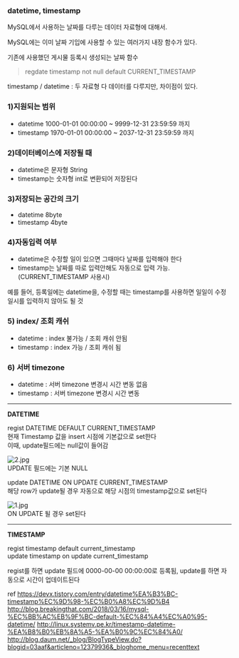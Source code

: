 ### datetime, timestamp
MySQL에서 사용하는 날짜를 다루는 데이터 자료형에 대해서.

MySQL에는 이미 날짜 기입에 사용할 수 있는 여러가지 내장 함수가 있다.

기존에 사용했던 게시물 등록시 생성되는 날짜 함수

> regdate timestamp not null default CURRENT_TIMESTAMP

timestamp / datetime : 두 자료형 다 데이터를 다루지만, 차이점이 있다.

### 1)지원되는 범위

- datetime 1000-01-01 00:00:00 ~ 9999-12-31 23:59:59 까지
- timestamp 1970-01-01 00:00:00 ~ 2037-12-31 23:59:59 까지

### 2)데이터베이스에 저장될 때
- datetime은 문자형 String
- timestamp는 숫자형 int로 변환되어 저장된다

### 3)저장되는 공간의 크기
- datetime 8byte
- timestamp 4byte

### 4)자동입력 여부
- datetime은 수정할 일이 있으면 그때마다 날짜를 입력해야 한다
- timestamp는 날짜를 따로 입력안해도 자동으로 입력 가능. (CURRENT_TIMESTAMP 사용시)

예를 들어, 등록일에는 datetime을, 수정할 때는 timestamp를 사용하면 일일이 수정일시를 입력하지 않아도 될 것

### 5) index/ 조회 캐쉬
- datetime : index 불가능 / 조회 캐쉬 안됨
- timestamp : index 가능 / 조회 캐쉬 됨

### 6) 서버 timezone
- datetime : 서버 timezone 변경시 시간 변동 없음
- timestamp : 서버 timezone 변경시 시간 변동

---

__DATETIME__

regist DATETIME DEFAULT CURRENT_TIMESTAMP<br>
현재 Timestamp 값을 insert 시점에 기본값으로 set한다<br>
이때, update필드에는 null값이 들어감<br>

![2.jpg](C:\Users\a\Desktop)<br>
UPDATE 필드에는 기본 NULL

update DATETIME ON UPDATE CURRENT_TIMESTAMP<br>
해당 row가 update될 경우 자동으로 해당 시점의 timestamp값으로 set된다<br>

![1.jpg](C:\Users\a\Desktop)<br>
ON UPDATE 될 경우 set된다

---
__TIMESTAMP__

regist timestamp default current_timestamp<br>
update timestamp on update current_timestamp<br>

regist를 하면 update 필드에 0000-00-00 00:00:00로 등록됨, update를 하면 자동으로 시간이 업데이트된다


ref https://devx.tistory.com/entry/datetime%EA%B3%BC-timestamp%EC%9D%98-%EC%B0%A8%EC%9D%B4 http://blog.breakingthat.com/2018/03/16/mysql-%EC%BB%AC%EB%9F%BC-default-%EC%84%A4%EC%A0%95-datetime/
http://linux.systemv.pe.kr/timestamp-datetime-%EA%B8%B0%EB%8A%A5-%EA%B0%9C%EC%84%A0/
http://blog.daum.net/_blog/BlogTypeView.do?blogid=03aaf&articleno=12379936&_bloghome_menu=recenttext
